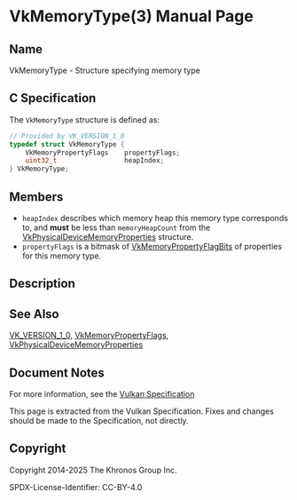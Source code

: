 # VkMemoryType(3) Manual Page

## Name

VkMemoryType - Structure specifying memory type



## [](#_c_specification)C Specification

The `VkMemoryType` structure is defined as:

```c++
// Provided by VK_VERSION_1_0
typedef struct VkMemoryType {
    VkMemoryPropertyFlags    propertyFlags;
    uint32_t                 heapIndex;
} VkMemoryType;
```

## [](#_members)Members

- `heapIndex` describes which memory heap this memory type corresponds to, and **must** be less than `memoryHeapCount` from the [VkPhysicalDeviceMemoryProperties](https://registry.khronos.org/vulkan/specs/latest/man/html/VkPhysicalDeviceMemoryProperties.html) structure.
- `propertyFlags` is a bitmask of [VkMemoryPropertyFlagBits](https://registry.khronos.org/vulkan/specs/latest/man/html/VkMemoryPropertyFlagBits.html) of properties for this memory type.

## [](#_description)Description

## [](#_see_also)See Also

[VK\_VERSION\_1\_0](https://registry.khronos.org/vulkan/specs/latest/man/html/VK_VERSION_1_0.html), [VkMemoryPropertyFlags](https://registry.khronos.org/vulkan/specs/latest/man/html/VkMemoryPropertyFlags.html), [VkPhysicalDeviceMemoryProperties](https://registry.khronos.org/vulkan/specs/latest/man/html/VkPhysicalDeviceMemoryProperties.html)

## [](#_document_notes)Document Notes

For more information, see the [Vulkan Specification](https://registry.khronos.org/vulkan/specs/latest/html/vkspec.html#VkMemoryType)

This page is extracted from the Vulkan Specification. Fixes and changes should be made to the Specification, not directly.

## [](#_copyright)Copyright

Copyright 2014-2025 The Khronos Group Inc.

SPDX-License-Identifier: CC-BY-4.0